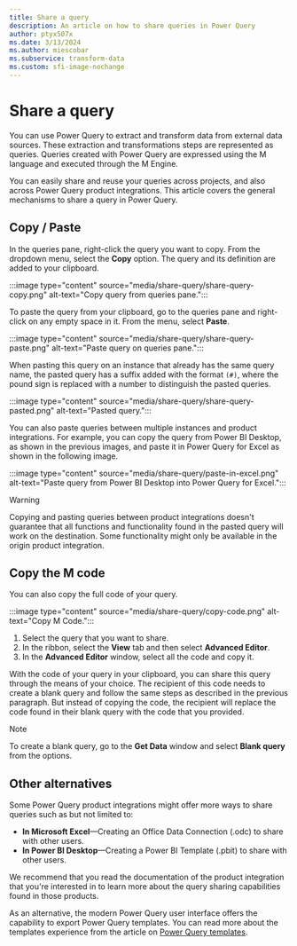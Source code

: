 ```yaml
---
title: Share a query
description: An article on how to share queries in Power Query
author: ptyx507x
ms.date: 3/13/2024
ms.author: miescobar
ms.subservice: transform-data
ms.custom: sfi-image-nochange
---
```


# Share a query

You can use Power Query to extract and transform data from external data sources. These extraction and transformations steps are represented as queries. Queries created with Power Query are expressed using the M language and executed through the M Engine.

You can easily share and reuse your queries across projects, and also across Power Query product integrations. This article covers the general mechanisms to share a query in Power Query.

## Copy / Paste

In the queries pane, right-click the query you want to copy. From the dropdown menu, select the **Copy** option. The query and its definition are added to your clipboard.

:::image type="content" source="media/share-query/share-query-copy.png" alt-text="Copy query from queries pane.":::

To paste the query from your clipboard, go to the queries pane and right-click on any empty space in it. From the menu, select **Paste**.

:::image type="content" source="media/share-query/share-query-paste.png" alt-text="Paste query on queries pane.":::

When pasting this query on an instance that already has the same query name, the pasted query has a suffix added with the format ```(#)```, where the pound sign is replaced with a number to distinguish the pasted queries.

:::image type="content" source="media/share-query/share-query-pasted.png" alt-text="Pasted query.":::

You can also paste queries between multiple instances and product integrations. For example, you can copy the query from Power BI Desktop, as shown in the previous images, and paste it in Power Query for Excel as shown in the following image.

:::image type="content" source="media/share-query/paste-in-excel.png" alt-text="Paste query from Power BI Desktop into Power Query for Excel.":::

>[!WARNING]
>Copying and pasting queries between product integrations doesn't guarantee that all functions and functionality found in the pasted query will work on the destination. Some functionality might only be available in the origin product integration.

## Copy the M code

You can also copy the full code of your query.

:::image type="content" source="media/share-query/copy-code.png" alt-text="Copy M Code.":::

1. Select the query that you want to share.
2. In the ribbon, select the **View** tab and then select **Advanced Editor**.
3. In the **Advanced Editor** window, select all the code and copy it.

With the code of your query in your clipboard, you can share this query through the means of your choice. The recipient of this code needs to create a blank query and follow the same steps as described in the previous paragraph. But instead of copying the code, the recipient will replace the code found in their blank query with the code that you provided.

>[!NOTE]
>To create a blank query, go to the **Get Data** window and select **Blank query** from the options.

## Other alternatives

Some Power Query product integrations might offer more ways to share queries such as but not limited to:

* **In Microsoft Excel**&mdash;Creating an Office Data Connection (.odc) to share with other users.
* **In Power BI Desktop**&mdash;Creating a Power BI Template (.pbit) to share with other users.

We recommend that you read the documentation of the product integration that you're interested in to learn more about the query sharing capabilities found in those products.

As an alternative, the modern Power Query user interface offers the capability to export Power Query templates. You can read more about the templates experience from the article on [Power Query templates](power-query-template.md).
